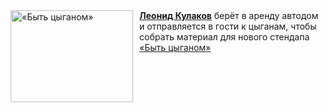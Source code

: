 <!--2025-04-06 08:00:22-->
<div class="yb">
  <div class="rss smaller1 kino_kino"><a href="https://www.kino-teatr.ru/video/48151/" title="«Быть цыганом»"><img src="https://www.kino-teatr.ru/video/1/5/48151/poster.jpg" width="196" height="147" align="left" hspace="5" style="margin: 0px 10px 0px 5px" alt="«Быть цыганом»"/></a><a href=https://www.kino-teatr.ru/kino/acter/m/star/1061948/bio/ target=_blank><strong>Леонид Кулаков</strong></a> берёт в аренду автодом и отправляется в гости к цыганам, чтобы собрать материал для нового стендапа <br><a class="light" href="https://www.kino-teatr.ru/video/48151/">«Быть цыганом»</a></div>
</div>
